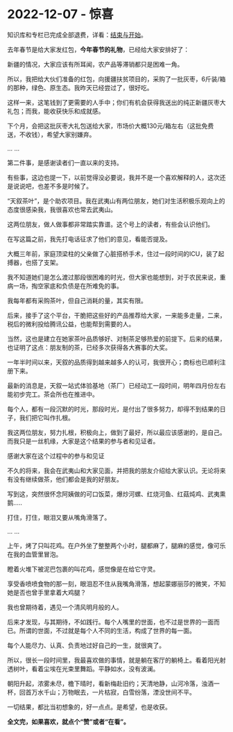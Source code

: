 # 2022-12-07 - 惊喜

知识库和专栏已完成全部退费，详看：[结束与开始](http://mp.weixin.qq.com/s?__biz=MzI1MzI4MDk5NA==&mid=2247491847&idx=1&sn=d7a291075e21bd3f916904fdfd159be6&chksm=e9d4768adea3ff9c3fd34635020f79804221b20111f1a9e458ec46d39fcf183920fb510d3387&scene=21#wechat_redirect)。

去年春节是给大家发红包，**今年春节的礼物**，已经给大家安排好了：

新疆的情况，大家应该有所耳闻，农产品等滞销都只是困难一角。

所以，我把给大伙们准备的红包，向援疆扶贫项目的，采购了一批灰枣，6斤装/箱的那种，绿色、原生态。我昨天已经尝过了，很好吃。

这样一来，这笔钱到了更需要的人手中；你们有机会获得我送出的纯正新疆灰枣大礼包；而我，能收获快乐和成就感。

下个月，会把这批灰枣大礼包送给大家，市场价大概130元/箱左右（这批免费送，不收钱），希望大家别嫌弃。

... ...

第二件事，是感谢读者们一直以来的支持。

有些事，这边也提一下，以前觉得没必要说，我并不是一个喜欢解释的人，这次还是说说吧，也差不多是时候了。

“天叙茶叶”，是个助农项目。我在武夷山有两位朋友，她们对生活积极乐观向上的态度很感染我，我很喜欢也常去武夷山。

这两位朋友，做人做事都非常踏实靠谱。这个号上的读者，有些会认识他们。

在写这篇之前，我先打电话征求了他们的意见，看能否提及。

大概三年前，家庭顶梁柱的父亲做了心脏搭桥手术，住过一段时间的ICU，装了起搏器，也搭了支架。

我不知道她们是怎么渡过那段很困难的时光，但大家也能想到，对于农民来说，重病一场，掏空家底和负债是在所难免的事。

我每年都有采购茶叶，但自己消耗的量，其实有限。

后来，接手了这个平台，干脆把这些好的产品推荐给大家，一来能多走量，二来，税后的微利投给腾讯公益，也能帮到需要的人。

当然，这也是建立在她家茶叶品质够好、对制茶足够热爱的前提下。后来的结果，也证明了这点：朋友制的茶，已经多次获得各大赛事的大奖。

一年半时间以来，天叙的品质得到越来越多人的认可，我很开心；商标也已顺利注册下来。

最新的消息是，天叙一站式体验基地（茶厂）已经动工一段时间，明年四月份左右能初步完工。茶会所也在推进中。

每个人，都有一段沉默的时光，那段时光，是付出了很多努力，却得不到结果的日子，我们把它叫作扎根。

我这两位朋友，努力扎根，积极向上，做到了最好，所以最应该感谢的，是自己。而我只是一丝机缘，大家是这个结果的参与者和见证者。

感谢大家在这个过程中的参与和见证

不久的将来，我会在武夷山和大家见面，并把我的朋友介绍给大家认识。无论将来有没有继续做茶，他们都会是我的好朋友。

写到这，突然很怀念阿姨做的可口饭菜，爆炒河螺、红烧河鱼、红菇炖鸡、武夷熏鹅.....

打住，打住，眼泪又要从嘴角滑落了。

... ...

上午，烤了只叫花鸡。在户外坐了整整两个小时，腿都麻了，腿麻的感觉，像可乐在我的血管里冒泡。

瞪着火堆下被泥巴包裹的叫花鸡，感觉像是在给它守灵。

享受香喷喷食物的那一刻，眼泪忍不住从我嘴角滑落，想起蒙娜丽莎的微笑，不知她是否也曾手里拿着大鸡腿？

我也曾期待着，遇见一个清风明月般的人。

后来才发现，与其期待，不如践行。每个人嘴里的世面，也不过是世界的一面而已。所谓的世面，不过就是每个人不同的生活，构成了世界的每一面。

每个人能尽力、认真、负责地过好自己的一生，就很爽了。

所以，很长一段时间里，我最喜欢做的事情，就是躺在客厅的躺椅上。看着阳光射透树叶，看着尘埃在光束里舞蹈。平静如水，没有波澜。

朝阳升起，浓雾未尽，檐下晴时，看新梅赴旧约；天清地静，山河冷落，浊酒一杯，回首万水千山；万物眠去，一片枯寂，白雪纷落，湮没世间不平。

一切结果，都比当初想象的，好一点点。是希望，也是收获。

**全文完，如果喜欢，就点个“赞”或者“在看”。**